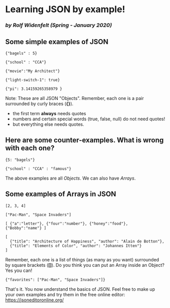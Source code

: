 # Learning JSON by example!
### _by Rolf Widenfelt  (Spring - January 2020)_


## Some simple examples of JSON

```
{"bagels" : 5}

{"school" : "CCA"}

{"movie":"My Architect"}

{"light-switch-1": true}

{"pi": 3.14159265358979 }
```

Note: These are all JSON "Objects". Remember, each one is a pair surrounded by curly braces (**{}**).
 
* the first term **always** needs quotes
* numbers and certain special words (true, false, null) do not need quotes!
* but everything else needs quotes.


## Here are some counter-examples.  What is wrong with each one?

```
{5: "bagels"}

{"school" : "CCA" : "famous"}
```

The above examples are all _Objects_. We can also have _Arrays_.

## Some examples of Arrays in JSON

```
[2, 3, 4]

["Pac-Man", "Space Invaders"]

[ {"a":"letter"}, {"four":"number"}, {"honey":"food"}, {"Bobby":"name"} ]

[
  {"title": "Architecture of Happiness", "author": "Alain de Botton"},
  {"title": "Elements of Color", "author": "Johannes Itten"}
]
```

Remember, each one is a list of things (as many as you want) surrounded by square brackets (**[]**).
Do you think you can put an Array inside an Object?
Yes you can!

```
{"favorites": ["Pac-Man", "Space Invaders"]}
```

That's it.
You now understand the basics of JSON.
Feel free to make up your own examples and try them in the free online editor: <https://jsoneditoronline.org/>

